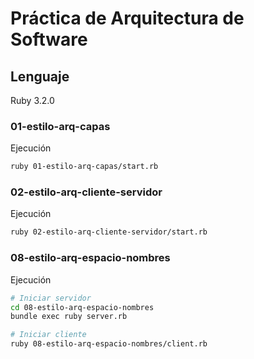 # Práctica de Arquitectura de Software
## Lenguaje
Ruby 3.2.0

### 01-estilo-arq-capas
Ejecución
```bash
ruby 01-estilo-arq-capas/start.rb
```

### 02-estilo-arq-cliente-servidor
Ejecución
```bash
ruby 02-estilo-arq-cliente-servidor/start.rb
```

### 08-estilo-arq-espacio-nombres
Ejecución
```bash
# Iniciar servidor
cd 08-estilo-arq-espacio-nombres
bundle exec ruby server.rb
```

```bash
# Iniciar cliente
ruby 08-estilo-arq-espacio-nombres/client.rb
```